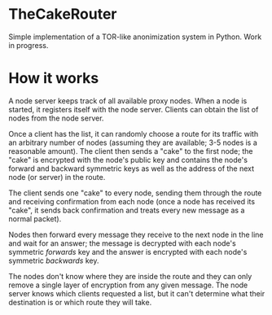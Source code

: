 # TheCakeRouter

Simple implementation of a TOR-like anonimization system in Python. Work in progress.

# How it works

A node server keeps track of all available proxy nodes. When a node is started, it registers itself with the node server. Clients can obtain the list of nodes from the node server.

Once a client has the list, it can randomly choose a route for its traffic with an arbitrary number of nodes (assuming they are available; 3-5 nodes is a reasonable amount). The client then sends a "cake" to the first node; the "cake" is encrypted with the node's public key and contains the node's forward and backward symmetric keys as well as the address of the next node (or server) in the route.

The client sends one "cake" to every node, sending them through the route and receiving confirmation from each node (once a node has received its "cake", it sends back confirmation and treats every new message as a normal packet).

Nodes then forward every message they receive to the next node in the line and wait for an answer; the message is decrypted with each node's symmetric *forwards* key and the answer is encrypted with each node's symmetric *backwards* key.

The nodes don't know where they are inside the route and they can only remove a single layer of encryption from any given message. The node server knows which clients requested a list, but it can't determine what their destination is or which route they will take.
